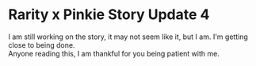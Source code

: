 # Rarity x Pinkie Story Update 4

I am still working on the story, it may not seem like it, but I am. I'm getting close to being done.  
Anyone reading this, I am thankful for you being patient with me.
